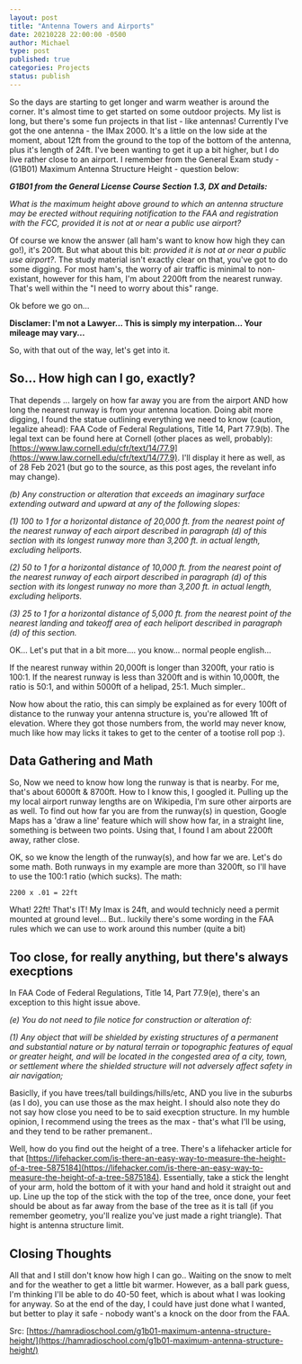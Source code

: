 ```yaml
---
layout: post
title: "Antenna Towers and Airports"
date: 20210228 22:00:00 -0500
author: Michael
type: post
published: true
categories: Projects
status: publish
---
```


So the days are starting to get longer and warm weather is around the corner. It's almost time to get
started on some outdoor projects. My list is long, but there's some fun projects in that list - like
antennas! Currently I've got the one antenna - the IMax 2000. It's a little on the low side at the moment,
about 12ft from the ground to the top of the bottom of the antenna, plus it's length of 24ft. I've been
wanting to get it up a bit higher, but I do live rather close to an airport. I remember from the
General Exam study - (G1B01) Maximum Antenna Structure Height - question below:

___G1B01 from the General License Course Section 1.3, DX and Details:___

_What is the maximum height above ground to which an antenna structure may be erected without requiring_
_notification to the FAA and registration with the FCC, provided it is not at or near a public use airport?_

Of course we know the answer (all ham's want to know how high they can go!), it's 200ft. But what about this
bit: _provided it is not at or near a public use airport?_. The study material isn't exactly clear on that,
you've got to do some digging. For most ham's, the worry of air traffic is minimal to non-existant, however
for this ham, I'm about 2200ft from the nearest runway. That's well within the "I need to worry about
this" range.

Ok before we go on...

**Disclamer: I'm not a Lawyer... This is simply my interpation... Your mileage may vary...**

So, with that out of the way, let's get into it.

## So... How high can I go, exactly?

That depends ... largely on how far away you are from the airport AND how long the nearest runway is from your
antenna location. Doing abit more digging, I found the statue outlining everything we need to know (caution,
legalize ahead): FAA Code of Federal Regulations, Title 14, Part 77.9(b). The legal text can be found here at
Cornell (other places as well, probably): [https://www.law.cornell.edu/cfr/text/14/77.9](https://www.law.cornell.edu/cfr/text/14/77.9).
I'll display it here as well, as of 28 Feb 2021 (but go to the source, as this post ages, the revelant info may change).

_(b) Any construction or alteration that exceeds an imaginary surface extending outward and upward at any of the following slopes:_

_(1) 100 to 1 for a horizontal distance of 20,000 ft. from the nearest point of the nearest runway of each airport described in paragraph (d) of this section with its longest runway more than 3,200 ft. in actual length, excluding heliports._

_(2) 50 to 1 for a horizontal distance of 10,000 ft. from the nearest point of the nearest runway of each airport described in paragraph (d) of this section with its longest runway no more than 3,200 ft. in actual length, excluding heliports._

_(3) 25 to 1 for a horizontal distance of 5,000 ft. from the nearest point of the nearest landing and takeoff area of each heliport described in paragraph (d) of this section._

OK... Let's put that in a bit more.... you know... normal people english...

If the nearest runway within 20,000ft is longer than 3200ft, your ratio is 100:1. If the nearest runway is less
than 3200ft and is within 10,000ft, the ratio is 50:1, and within 5000ft of a helipad, 25:1. Much simpler..

Now how about the ratio, this can simply be explained as for every 100ft of distance to the runway your
antenna structure is, you're allowed 1ft of elevation. Where they got those numbers from, the world may never know,
much like how may licks it takes to get to the center of a tootise roll pop :).

## Data Gathering and Math

So, Now we need to know how long the runway is that is nearby. For me, that's about 6000ft & 8700ft. How to I know this, I
googled it. Pulling up the my local airport runway lengths are on Wikipedia, I'm sure other airports are as well. To find
out how far you are from the runway(s) in question, Google Maps has a 'draw a line' feature which will show how far, in a
straight line, something is between two points. Using that, I found I am about 2200ft away, rather close.

OK, so we know the length of the runway(s), and how far we are. Let's do some math. Both runways in my example are more
than 3200ft, so I'll have to use the 100:1 ratio (which sucks). The math:

`2200 x .01 = 22ft`

What! 22ft! That's IT! My Imax is 24ft, and would technicly need a permit mounted at ground level... But.. luckily there's some
wording in the FAA rules which we can use to work around this number (quite a bit)

## Too close, for really anything, but there's always execptions

In FAA Code of Federal Regulations, Title 14, Part 77.9(e), there's an exception to this hight issue above.

_(e) You do not need to file notice for construction or alteration of:_

_(1) Any object that will be shielded by existing structures of a permanent and substantial nature or by natural terrain or topographic features of equal or greater height, and will be located in the congested area of a city, town, or settlement where the shielded structure will not adversely affect safety in air navigation;_

Basiclly, if you have trees/tall buildings/hills/etc, AND you live in the suburbs (as I do), you can use those as the max height.
I should also note they do not say how close you need to be to said execption structure. In my humble opinion, I recommend using
the trees as the max - that's what I'll be using, and they tend to be rather premanent..

Well, how do you find out the height of a tree. There's a lifehacker article for that [https://lifehacker.com/is-there-an-easy-way-to-measure-the-height-of-a-tree-5875184](https://lifehacker.com/is-there-an-easy-way-to-measure-the-height-of-a-tree-5875184).
Essentially, take a stick the lenght of your arm, hold the bottom of it with your hand and hold it straight out and up.
Line up the top of the stick with the top of the tree, once done, your feet should be about as far away from the base of
the tree as it is tall (if you remember geometry, you'll realize you've just made a right triangle). That hight is antenna
structure limit.

## Closing Thoughts

All that and I still don't know how high I can go.. Waiting on the snow to melt and for the weather to get a little bit warmer.
However, as a ball park guess, I'm thinking I'll be able to do 40-50 feet, which is about what I was looking for anyway. So at
the end of the day, I could have just done what I wanted, but better to play it safe - nobody want's a knock on the door from the FAA.

Src: [https://hamradioschool.com/g1b01-maximum-antenna-structure-height/](https://hamradioschool.com/g1b01-maximum-antenna-structure-height/)

